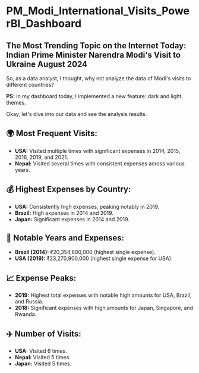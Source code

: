 # PM_Modi_International_Visits_PowerBI_Dashboard

## The Most Trending Topic on the Internet Today: Indian Prime Minister Narendra Modi's Visit to Ukraine August 2024

So, as a data analyst, I thought, why not analyze the data of Modi's visits to different countries?

**PS:** In my dashboard today, I implemented a new feature: dark and light themes.

Okay, let's dive into our data and see the analysis results.

## 🌍 Most Frequent Visits:
- **USA:** Visited multiple times with significant expenses in 2014, 2015, 2016, 2019, and 2021.
- **Nepal:** Visited several times with consistent expenses across various years.

## 💰 Highest Expenses by Country:
- **USA:** Consistently high expenses, peaking notably in 2019.
- **Brazil:** High expenses in 2014 and 2019.
- **Japan:** Significant expenses in 2014 and 2019.

## 📅 Notable Years and Expenses:
- **Brazil (2014):** ₹20,354,800,000 (highest single expense).
- **USA (2019):** ₹23,270,900,000 (highest single expense for USA).

## 📈 Expense Peaks:
- **2019:** Highest total expenses with notable high amounts for USA, Brazil, and Russia.
- **2018:** Significant expenses with high amounts for Japan, Singapore, and Rwanda.

## ✈️ Number of Visits:
- **USA:** Visited 6 times.
- **Nepal:** Visited 5 times.
- **Japan:** Visited 5 times.
